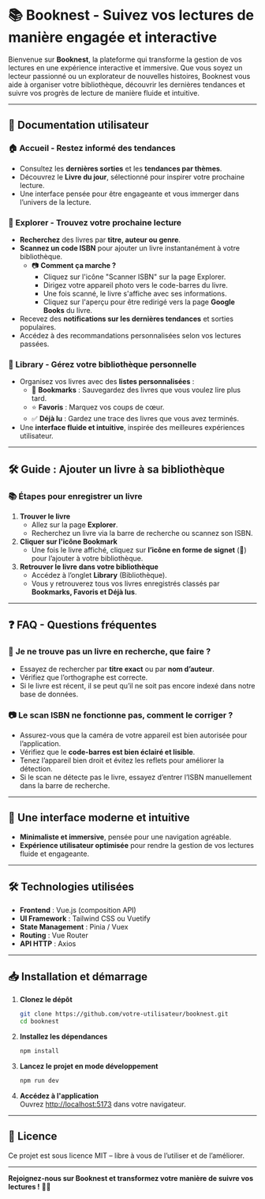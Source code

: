 # 📚 Booknest - Suivez vos lectures de manière engagée et interactive 

Bienvenue sur **Booknest**, la plateforme qui transforme la gestion de vos lectures en une expérience interactive et immersive. Que vous soyez un lecteur passionné ou un explorateur de nouvelles histoires, Booknest vous aide à organiser votre bibliothèque, découvrir les dernières tendances et suivre vos progrès de lecture de manière fluide et intuitive.  

---

## 🚀 Documentation utilisateur

### 🏠 Accueil - Restez informé des tendances  
- Consultez les **dernières sorties** et les **tendances par thèmes**.  
- Découvrez le **Livre du jour**, sélectionné pour inspirer votre prochaine lecture.  
- Une interface pensée pour être engageante et vous immerger dans l’univers de la lecture.  

### 🔎 Explorer - Trouvez votre prochaine lecture  
- **Recherchez** des livres par **titre, auteur ou genre**.  
- **Scannez un code ISBN** pour ajouter un livre instantanément à votre bibliothèque.  
  - 📷 **Comment ça marche ?**  
    - Cliquez sur l'icône "Scanner ISBN" sur la page Explorer.  
    - Dirigez votre appareil photo vers le code-barres du livre.  
    - Une fois scanné, le livre s'affiche avec ses informations.  
    - Cliquez sur l'aperçu pour être redirigé vers la page **Google Books** du livre.  
- Recevez des **notifications sur les dernières tendances** et sorties populaires.  
- Accédez à des recommandations personnalisées selon vos lectures passées.  

### 📖 Library - Gérez votre bibliothèque personnelle  
- Organisez vos livres avec des **listes personnalisées** :  
  - 📌 **Bookmarks** : Sauvegardez des livres que vous voulez lire plus tard.  
  - ⭐ **Favoris** : Marquez vos coups de cœur.  
  - ✅ **Déjà lu** : Gardez une trace des livres que vous avez terminés.  
- Une **interface fluide et intuitive**, inspirée des meilleures expériences utilisateur.  

---

## 🛠 Guide : Ajouter un livre à sa bibliothèque  

### 📚 **Étapes pour enregistrer un livre**  

1. **Trouver le livre**  
   - Allez sur la page **Explorer**.  
   - Recherchez un livre via la barre de recherche ou scannez son ISBN.  
2. **Cliquer sur l'icône Bookmark**  
   - Une fois le livre affiché, cliquez sur **l’icône en forme de signet** (📌) pour l’ajouter à votre bibliothèque.  
3. **Retrouver le livre dans votre bibliothèque**  
   - Accédez à l’onglet **Library** (Bibliothèque).  
   - Vous y retrouverez tous vos livres enregistrés classés par **Bookmarks, Favoris et Déjà lus**.  

---

## ❓ FAQ - Questions fréquentes  

### 📖 **Je ne trouve pas un livre en recherche, que faire ?**  
- Essayez de rechercher par **titre exact** ou par **nom d’auteur**.  
- Vérifiez que l’orthographe est correcte.  
- Si le livre est récent, il se peut qu’il ne soit pas encore indexé dans notre base de données.  

### 📷 **Le scan ISBN ne fonctionne pas, comment le corriger ?**  
- Assurez-vous que la caméra de votre appareil est bien autorisée pour l’application.  
- Vérifiez que le **code-barres est bien éclairé et lisible**.  
- Tenez l’appareil bien droit et évitez les reflets pour améliorer la détection.  
- Si le scan ne détecte pas le livre, essayez d’entrer l’ISBN manuellement dans la barre de recherche.  

---

## 🎨 Une interface moderne et intuitive  
- **Minimaliste et immersive**, pensée pour une navigation agréable.  
- **Expérience utilisateur optimisée** pour rendre la gestion de vos lectures fluide et engageante.  

---

## 🛠 Technologies utilisées  
- **Frontend** : Vue.js (composition API)  
- **UI Framework** : Tailwind CSS ou Vuetify  
- **State Management** : Pinia / Vuex  
- **Routing** : Vue Router  
- **API HTTP** : Axios  

---

## 📥 Installation et démarrage  

1. **Clonez le dépôt**  
   ```sh
   git clone https://github.com/votre-utilisateur/booknest.git
   cd booknest
   ```

2. **Installez les dépendances**  
   ```sh
   npm install
   ```

3. **Lancez le projet en mode développement**  
   ```sh
   npm run dev
   ```

4. **Accédez à l'application**  
   Ouvrez [http://localhost:5173](http://localhost:5173) dans votre navigateur.  

---

## 📜 Licence  
Ce projet est sous licence MIT – libre à vous de l’utiliser et de l’améliorer.  

---

**Rejoignez-nous sur Booknest et transformez votre manière de suivre vos lectures !** 📖✨
